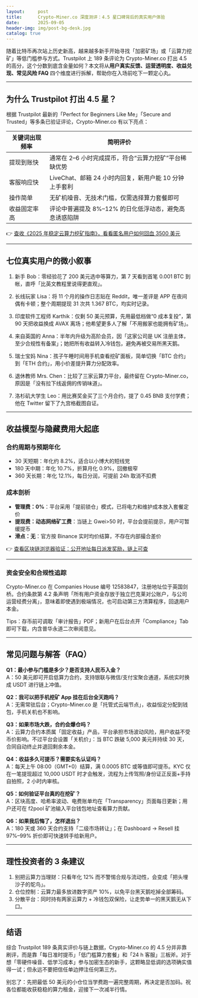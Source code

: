 ```yaml
---
layout:     post
title:      Crypto-Miner.co 深度测评：4.5 星口碑背后的真实用户体验
date:       2025-09-05
header-img: img/post-bg-desk.jpg
catalog: true
---
```


随着比特币再次站上历史新高，越来越多新手开始寻找「加密矿场」或「云算力挖矿」等低门槛参与方式。Trustpilot 上 189 条评论为 Crypto-Miner.co 打出 4.5 的高分，这个分数到底含金量如何？本文将从**用户真实反馈、运营透明度、收益兑现、常见风险 FAQ** 四个维度进行拆解，帮助你在入场前吃下一颗定心丸。

---

## 为什么 Trustpilot 打出 4.5 星？

根据 Trustpilot 最新的「Perfect for Beginners Like Me」「Secure and Trusted」等多条已验证评论，Crypto-Miner.co 有以下亮点：

| **关键词出现频率** | **简明评价** |
|-----------------|-------------|
| 提现到账快       | 通常在 2–6 小时完成提币，符合“云算力挖矿”平台稀缺优势 |
| 客服响应快       | LiveChat、邮箱 24 小时内回复，新用户能 10 分钟上手套利 |
| 操作简单         | 无矿机噪音、无技术门槛，仅需选择算力套餐即可 |
| 收益固定率高     | 评论中普遍提及 8%–12% 的日化低浮动态，避免高息诱惑陷阱 |

👉 [查收《2025 年稳定云算力挖矿指南》，看看匿名用户如何回血 3500 美元](https://okxdog.com/)

---

## 七位真实用户的微小叙事

1. 新手 Bob：零经验花了 200 美元选中等算力，第 7 天看到首笔 0.001 BTC 到帐，直呼「比英文教程里说得更直观」。

2. 长线玩家 Lisa：将 11 个月的操作日志贴在 Reddit，唯一差评是 APP 在夜间偶有卡顿；整个周期提现 31 次共 1.367 BTC，均实时记录。

3. 印度软件工程师 Karthik：仅剩 50 美元预算，先用最低档做“0 成本复投”，第 90 天把收益换成 AVAX 离场；他希望更多人了解「不用搬家也能拥有矿场」。

4. 来自英国的 Anna：半年内升级为高阶会员，因「这家公司是 UK 注册主体，至少合规性有备案」；她把所有收益转入冷钱包，避免再被交易所黑天鹅。

5. 瑞士宝妈 Nina：孩子午睡时间用手机查看挖矿面板，简单切换「BTC 合约」到「ETH 合约」，用小价差提升算力分配效率。

6. 退休教师 Mrs. Chen：比较了三家云算力平台，最终留在 Crypto-Miner.co，原因是「没有拉下线返佣的传销味道」。

7. 洛杉矶大学生 Leo：用比赛奖金买了三个月合约，提了 0.45 BNB 支付学费；他在 Twitter 留下了九宫格截图自证。

---

## 收益模型与隐藏费用大起底

### 合约周期与预期年化

- 30 天短期：年化约 8.2%，适合以小博大的短线党
- 180 天中期：年化 10.7%，折算月化 0.9%，回撤极窄
- 360 天长期：年化 12.1%，每日分润，可提前 24h 取消不扣费

### 成本剖析

- **管理费：0%**：平台采用「提前锁仓」模式，已将电力和维护成本放入套餐定价
- **提现费：动态网络矿工费**：当链上 Gwei>50 时，平台会提前提示，用户可暂缓提币
- **滑点：无**：官方按 Binance 实时均价结算，不存在内部撮合差价

👉 [查看区块链浏览器验证：公开地址每日派发奖励，链上可查](https://okxdog.com/)

---

### 资金安全和合规性追踪

Crypto-Miner.co 在 Companies House 编号 12583847，注册地址位于英国剑桥。合约条款第 4.2 条声明「所有用户资金存放于独立巴克莱对公账户，与公司运营经费分离」，意味着即使遇到极端情况，也可启动第三方清算程序，回退用户本金。

Tips：存币前可调取「审计报告」PDF；新用户在后台点开「Compliance」Tab 即可下载，内含普华永道二次审阅意见。

---

## 常见问题与解答（FAQ）

**Q1：最小参与门槛是多少？是否支持人民币入金？**  
A：50 美元即可开启低算力合约，支持银联与微信/支付宝聚合通道，系统实时换成 USDT 进行链上冲值。

**Q2：我可以把手机挖矿 App 挂在后台全天跑吗？**  
A：无需常驻后台；Crypto-Miner.co 是「托管式云端节点」，收益恒定分配到钱包，手机关机也不影响。

**Q3：如果市场大跌，合约会爆仓吗？**  
A：云算力合约本质属「固定收益」产品，平台承担市场波动风险，用户收益不受币价影响。不过平台会设置「关机价」：当 BTC 跌破 5,000 美元并持续 30 天，合同自动终止并退回剩余本金。

**Q4：收益多久可提币？需要实名认证吗？**  
A：每天上午 08:00（GMT+0）结算，满 0.0005 BTC 或等值即可提币。KYC 仅在一笔提现超过 10,000 USDT 时才会触发，流程为上传驾照/身份证正反面+手持自拍照，2 小时内审核。

**Q5：如何验证平台真的在挖矿？**  
A：区块高度、哈希率波动、电费账单均在「Transparency」页面每日更新；用户还可在 f2pool 矿池输入平台钱包地址查看算力贡献。

**Q6：如果我后悔了，怎样退出？**  
A：180 天或 360 天合约支持「二级市场转让」；在 Dashboard → Resell 挂 97%–99% 折价即可快速转手给新用户。

---

## 理性投资者的 3 条建议

1. 别把云算力当理财：只看年化 12% 而不警惕合规与流动性，会变成「把头埋沙子的鸵鸟」。
2. 仓位控制：云算力最多放进数字资产 10%，以免平台黑天鹅吃掉全部筹码。
3. 分散平台：同时持有两家云算力 + 冷钱包双保险，让走势单一的黑天鹅无从下口。

---

## 结语

综合 Trustpilot 189 条真实评价与链上数据，Crypto-Miner.co 的 4.5 分并非靠刷评，而是靠「每日准时提币」「低门槛算力套餐」和「24 h 客服」三板斧。对于想「零硬件噪音、低学习成本」参与加密生态的新手，这颗略显低调的选项确实值得一试；但永远不要把信任单边押注任何第三方。

别忘了：先把最低 50 美元的小仓位当学费跑一遍完整周期，再决定是否加码。祝各位都能收获稳稳的算力租金，迎接下一次减半行情。
